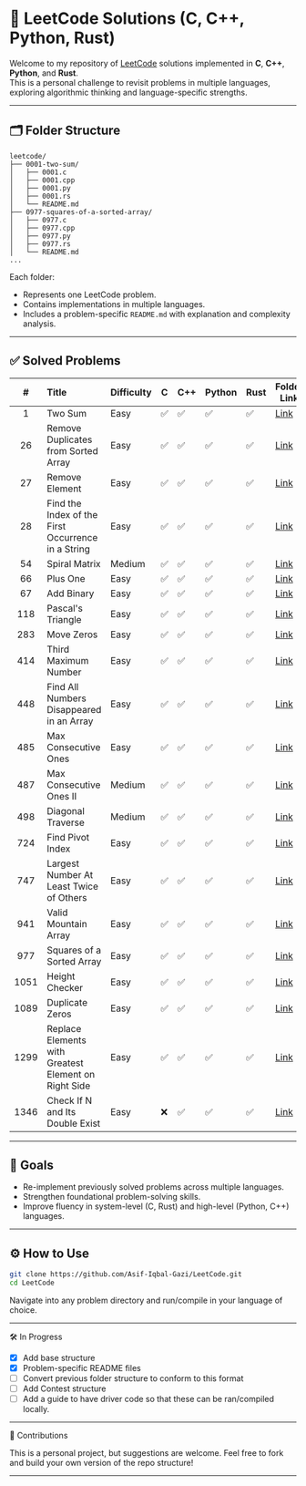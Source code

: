 # 🧮 LeetCode Solutions (C, C++, Python, Rust)

Welcome to my repository of [LeetCode](https://leetcode.com/) solutions implemented in **C**, **C++**, **Python**, and **Rust**.  
This is a personal challenge to revisit problems in multiple languages, exploring algorithmic thinking and language-specific strengths.

---

## 🗂️ Folder Structure

```text
leetcode/
├── 0001-two-sum/
│   ├── 0001.c
│   ├── 0001.cpp
│   ├── 0001.py
│   ├── 0001.rs
│   └── README.md
├── 0977-squares-of-a-sorted-array/
│   ├── 0977.c
│   ├── 0977.cpp
│   ├── 0977.py
│   ├── 0977.rs
│   └── README.md
...
```

Each folder:
- Represents one LeetCode problem.
- Contains implementations in multiple languages.
- Includes a problem-specific `README.md` with explanation and complexity analysis.

---

## ✅ Solved Problems

|  #   | Title                                                | Difficulty | C   | C++ | Python | Rust | Folder Link                                                         |
| :--: | :--------------------------------------------------- | ---------- | --- | --- | ------ | ---- | ------------------------------------------------------------------- |
|  1   | Two Sum                                              | Easy       | ✅   | ✅   | ✅      | ✅    | [Link](./0001-two-sum/)                                             |
|  26  | Remove Duplicates from Sorted Array                  | Easy       | ✅   | ✅   | ✅      | ✅    | [Link](./0026-remove-duplicates-from-sorted-array/)                 |
|  27  | Remove Element                                       | Easy       | ✅   | ✅   | ✅      | ✅    | [Link](./0027-remove-element/)                                      |
|  28  | Find the Index of the First Occurrence in a String   | Easy       | ✅   | ✅   | ✅      | ✅    | [Link](./0028-find-the-index-of-first-occurrence-in-a-string/)      |
|  54  | Spiral Matrix                                        | Medium     | ✅   | ✅   | ✅      | ✅    | [Link](./0054-spiral-matrix/)                                       |
|  66  | Plus One                                             | Easy       | ✅   | ✅   | ✅      | ✅    | [Link](./0066-plus-one/)                                            |
|  67  | Add Binary                                           | Easy       | ✅   | ✅   | ✅      | ✅    | [Link](./0067-add-binary/)                                          |
| 118  | Pascal's Triangle                                    | Easy       | ✅   | ✅   | ✅      | ✅    | [Link](./0118-pascal-triangle/)                                     |
| 283  | Move Zeros                                           | Easy       | ✅   | ✅   | ✅      | ✅    | [Link](./0283-move-zeros/)                                          |
| 414  | Third Maximum Number                                 | Easy       | ✅   | ✅   | ✅      | ✅    | [Link](./0414-third-maximum-number/)                                |
| 448  | Find All Numbers Disappeared in an Array             | Easy       | ✅   | ✅   | ✅      | ✅    | [Link](./0485-max-consecutive-ones/)                                |
| 485  | Max Consecutive Ones                                 | Easy       | ✅   | ✅   | ✅      | ✅    | [Link](./0441-find-all-numbers-disappeared-in-an-array/)            |
| 487  | Max Consecutive Ones II                              | Medium     | ✅   | ✅   | ✅      | ✅    | [Link](./0487-max-consecutive-ones-ii/)                             |
| 498  | Diagonal Traverse                                    | Medium     | ✅   | ✅   | ✅      | ✅    | [Link](./0498-diagonal-traverse/)                                   |
| 724  | Find Pivot Index                                     | Easy       | ✅   | ✅   | ✅      | ✅    | [Link](./0724-find-pivot-index/)                                    |
| 747  | Largest Number At Least Twice of Others              | Easy       | ✅   | ✅   | ✅      | ✅    | [Link](./0747-largest-number-at-least-twice-of-others/)             |
| 941  | Valid Mountain Array                                 | Easy       | ✅   | ✅   | ✅      | ✅    | [Link](./0941-valid-mountain-array/)                                |
| 977  | Squares of a Sorted Array                            | Easy       | ✅   | ✅   | ✅      | ✅    | [Link](./0977-squares-of-a-sorted-array/)                           |
| 1051 | Height Checker                                       | Easy       | ✅   | ✅   | ✅      | ✅    | [Link](./1051-height-checker/)                                      |
| 1089 | Duplicate Zeros                                      | Easy       | ✅   | ✅   | ✅      | ✅    | [Link](./1098-duplicate-zeros/)                                     |
| 1299 | Replace Elements with Greatest Element on Right Side | Easy       | ✅   | ✅   | ✅      | ✅    | [Link](./299-replace-elements-with-greatest-element-on-right-side/) |
| 1346 | Check If N and Its Double Exist                      | Easy       | ❌   | ✅   | ✅      | ✅    | [Link](./1346-check-if-n-and-its-double-exist/)                     |


<!-- Add more rows here -->

---

## 🎯 Goals

- Re-implement previously solved problems across multiple languages.
- Strengthen foundational problem-solving skills.
- Improve fluency in system-level (C, Rust) and high-level (Python, C++) languages.

---

## ⚙️ How to Use

```bash
git clone https://github.com/Asif-Iqbal-Gazi/LeetCode.git
cd LeetCode
```

Navigate into any problem directory and run/compile in your language of choice.

---

🛠️ In Progress

-  [x] Add base structure
-  [x] Problem-specific README files
-  [ ] Convert previous folder structure to conform to this format
-  [ ] Add Contest structure
-  [ ] Add a guide to have driver code so that these can be ran/compiled locally.

---

🌱 Contributions

This is a personal project, but suggestions are welcome. Feel free to fork and build your own version of the repo structure!

---


